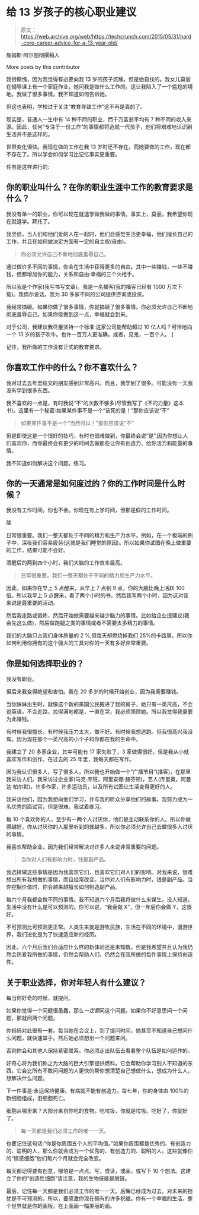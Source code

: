 # 给 13 岁孩子的核心职业建议

> 原文：<https://web.archive.org/web/https://techcrunch.com/2015/05/31/hard-core-career-advice-for-a-13-year-old/>

詹姆斯·阿尔图彻撰稿人

More posts by this contributor

我很惭愧，因为我觉得有必要向我 13 岁的孩子炫耀。但是她自找的。我女儿莫丽在辅导课上有一个家庭作业，她问我是做什么工作的。这让我陷入了一个尴尬的境地。我做了很多事情。我不知道如何告诉她。

但这也表明，学校过于关注“教育导致工作”这不再是真的了。

现实是，普通人一生中有 14 种不同的职业，而千万富翁平均有 7 种不同的收入来源。因此，任何“专注于一份工作”的事情都将造就一代孩子，他们将艰难地认识到生活并不是这样的。

世界变化很快。我现在做的工作在我 13 岁时还不存在。而她要做的工作，现在都不存在了。所以学会如何学习比记忆事实更重要。

任务是这样进行的:

## **你的职业叫什么？在你的职业生涯中工作的教育要求是什么？**

我没有单一的职业。你可以现在就退学做我做的事情。事实上，莫丽，我希望你现在就退学。拜托了。

我坚信，当人们和他们爱的人在一起时，他们会感觉生活更幸福，他们擅长自己的工作，并且在如何做决定方面有一定的自主权(自由)。

> 你必须允许自己不断地彻底羞辱自己。

通过做许多不同的事情，你会在生活中获得更多的自由。其中一些赚钱，一些不赚钱，但都增加你的能力，关系和自由:幸福的三个火枪手。

所以我是个作家(我写书写文章)。我是一名播客(我的播客已经有 1000 万次下载)。我偶尔说话。我为 30 多家不同的公司提供咨询或投资。

我经常搞砸。如果你做了很多事情，你就搞砸了很多事情。你必须允许自己不断地彻底羞辱自己。如果你能做到这一点，幸福就会到来。

对于公司，我建议我尽量坚持一个标准:这家公司能帮助超过 10 亿人吗？可怜地向一个 13 岁的孩子吹牛。也许一百万人更准确。或者，见鬼，一百个人。 ]

记住，我所做的工作没有正式的教育要求。

## **你喜欢工作中的什么？你不喜欢什么？**

我对过去五年里结交的朋友感到非常高兴。而且，我学到了很多。可能没有一天我没有学到很多东西。

我不喜欢的一点是，有时我说“不”的次数不够多(尽管我写了《不的力量》这本书)。这里有一个秘密:如果某件事不是一个“该死的是！”那你应该说“不”

> 如果某件事不是一个“当然可以！”那你应该说“不”

但是即使这是一个很好的技巧，有时也很难做到，你最终会说“是”,因为你想让人们喜欢你，而你最终会有更少的时间去做那些让你有创造力、给你活力和能量的事情。

我不知道如何解决这个问题。练习。

## 你的一天通常是如何度过的？你的工作时间是什么时候？

我没有工作时间。你也不会。你现在有上学时间，但那是假的工作时间。

酪

日常很重要。我们一整天都处于不同的精力和生产力水平。例如，在一个极端的例子中，深夜我们容易疲劳(这就是我们睡觉的原因)。所以如果你试图在晚上做重要的工作，结果可能不会好。

清醒后的两到四个小时，我们大脑的工作效率最高。

> 日常很重要。我们一整天都处于不同的精力和生产力水平。

因此，如果你在早上 5 点醒来，从早上 7 点到 9 点，你的大脑比晚上活跃 100 倍。所以我早上 5 点醒来，看了两个小时的书。然后我写两个小时，因为这对我来说是最重要的活动。

然后我走路或锻炼，然后开始做需要越来越少脑力的事情。比如给企业提建议(我会先这么做)，然后做跑腿之类的事情或者不需要太多精力的事情。

我们的大脑只占我们身体质量的 2 %,但每天却燃烧掉我们 25%的卡路里。所以你如何利用你拥有的这个强大的工具对你的一天有多好非常重要。

## **你是如何选择职业的？**

我没有职业。

但后来我变得绝望和害怕。我在 20 多岁的时候开始创业，因为我需要赚钱。

当你妹妹出生时，就像这个新的美国公民搬进了我的房子，她只有一英尺高，不会说英语，不会走路，拉得满地都是，一直在哭，我必须照顾她。所以我觉得我需要为此赚钱。

有时候我很擅长，有时候我压力太大，做不好。有时候我想逃跑。但我很高兴我没有。因为现在那个一英尺高的小个子和你都在我的生命中。

我建立了 20 多家企业，其中可能有 17 家失败了，3 家做得很好。但是我从小就喜欢写作和创作。在过去的 25 年里，我每天都在写作。

因为我认识很多人，写了很多人，所以我也开始做一个“广播节目”(播客)，在那里我采访人们。我采访过企业家(马克·库班，阿里安娜·赫芬顿)，艺人(库里奥，阿曼达·帕尔默)，许多作家，许多运动员，以及所有试图让生活变得更好的人。

我采访他们，因为我想向他们学习，并与我的听众分享他们的故事。我努力成为一名优秀的面试官，但是很难。我试着练习。

每 10 个喜欢你的人，至少有一两个人讨厌你，他们是主动联系你的人。所以你做得越好，你从讨厌你的人那里听到的就越多。所以你必须允许自己去做很多人讨厌的事情。

我喜欢帮助企业，因为我们经常解决对许多人来说非常重要的问题。

> 当你对人们有影响力时，钱是副产品。

我选择做这些事情是因为我喜欢它们，也喜欢它们对人们的影响。对我来说，很难想出所有我想做的事情，而且经常改变。当你对人们有影响力时，钱是副产品。当你挖掘价值时，你会越来越擅长如何制造副产品。

每六个月我都会做不同的事情。我不知道六个月后我将做什么来谋生。没人知道。生活中没有什么是可以预测的。你可以说，“我会做 X”，但一年后你会做 Y，这很好。

不可预测比可预测更正常。人类生来就是游牧民族，生活在不同的环境中，漫游世界，我们进化是为了快速适应新的经历。

因此，六个月后我们会适应什么样的新体验还是未知数。但是我希望并且认为我仍然会热爱我所做的事情，仍然会帮助人们，仍然会在我所做的每件事情上保持创造性。

## 关于职业选择，你对年轻人有什么建议？

每当你好奇的时候，就提问。

如果你觉得一个问题很愚蠢，那么*一定要*问这个问题。如果你不好意思问一个问题，那就问两个问题。

你妈妈对此很有一套。每当她在会议上，到了提问时间，她甚至不知道自己想问什么问题，就快速举手。然后她必须想出一个问题来问。

否则你会和其他人保持紧密联系。你必须走出队伍去看看整个队伍是如何运作的。

好奇心将为我们称之为大脑的巨大引擎提供燃料。它会帮助你学习别人不知道的东西。它会比所有不敢问问题的人更快的帮你想清楚自己想做什么，想成为什么人，想解决什么问题。

下一件事是:永远保持健康。有病就不能有创造力。每七年，你的身体由 100%的新细胞组成，旧细胞死亡。

细胞从哪里来？大部分来自你吃的食物。吃垃圾，你就是垃圾。吃好了，你就好了。

> 每一天都是我们必须工作的唯一一天。

也要记住这句话:“你是你周围五个人的平均值。”如果你周围都是优秀的、有创造力的、聪明的人，那么你就会成为一个优秀的、有创造力的、聪明的人。这些就像你的“情感细胞”他们每六个月就会完全改变。

每天都记得要有创意，哪怕是一点点。写，或读，或画，或写下 10 个想法。这建立了你的“创造性细胞”请注意，我的生物技能是脱链。

最后，记住每一天都是我们必须工作的唯一一天。后悔已经成为过去。对未来的担忧是不可预测的。所以，要感激你现在拥有的许多祝福。你有一个幸福的生活，整个世界就是你的画板。在上面画一幅美丽的画。